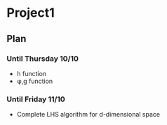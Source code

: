 # Project1

## Plan 
### Until Thursday 10/10
* h function
* φ,g function

### Until Friday 11/10
* Complete LHS algorithm for d-dimensional space